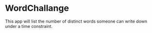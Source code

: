 # WordChallange
This app will list the number of distinct words someone can write down under a time constraint.
